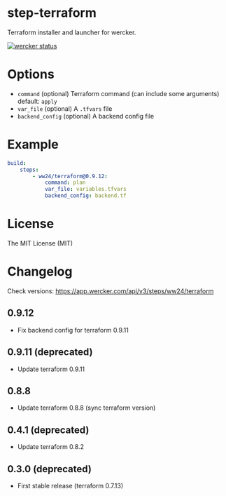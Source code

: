 # step-terraform

Terraform installer and launcher for wercker.

[![wercker status](https://app.wercker.com/status/bd2d39bbc95b4b12caeb5caa3b495660/m/master "wercker status")](https://app.wercker.com/project/byKey/bd2d39bbc95b4b12caeb5caa3b495660)

# Options

- `command` (optional) Terraform command (can include some arguments) default: `apply`
- `var_file` (optional) A `.tfvars` file
- `backend_config` (optional) A backend config file

# Example

```yaml
build:
    steps:
        - ww24/terraform@0.9.12:
            command: plan
            var_file: variables.tfvars
            backend_config: backend.tf
```

# License

The MIT License (MIT)

# Changelog
Check versions: https://app.wercker.com/api/v3/steps/ww24/terraform

## 0.9.12
- Fix backend config for terraform 0.9.11

## 0.9.11 (deprecated)
- Update terraform 0.9.11

## 0.8.8
- Update terraform 0.8.8 (sync terraform version)

## 0.4.1 (deprecated)
- Update terraform 0.8.2

## 0.3.0 (deprecated)
- First stable release (terraform 0.7.13)
